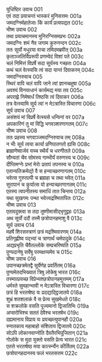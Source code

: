 युधिष्ठिर उवाच	001  
एवं तदा प्रयाचन्तं भास्करं मुनिसत्तमः	001a  
जमदग्निर्महातेजाः किं कार्यं प्रत्यपद्यत	001c  
भीष्म उवाच	002  
तथा प्रयाचमानस्य मुनिरग्निसमप्रभः	002a  
जमदग्निः शमं नैव जगाम कुरुनन्दन	002c  
ततः सूर्यो मधुरया वाचा तमिदमब्रवीत्	003a  
कृताञ्जलिर्विप्ररूपी प्रणम्येदं विशां पते	003c  
चलं निमित्तं विप्रर्षे सदा सूर्यस्य गच्छतः	004a  
कथं चलं वेत्स्यसि त्वं सदा यान्तं दिवाकरम्	004c  
जमदग्निरुवाच	005  
स्थिरं वापि चलं वापि जाने त्वां ज्ञानचक्षुषा	005a  
अवश्यं विनयाधानं कार्यमद्य मया तव	005c  
अपराह्णे निमेषार्धं तिष्ठसि त्वं दिवाकर	006a  
तत्र वेत्स्यामि सूर्य त्वां न मेऽत्रास्ति विचारणा	006c  
सूर्य उवाच	007  
असंशयं मां विप्रर्षे वेत्स्यसे धन्विनां वर	007a  
अपकारिणं तु मां विद्धि भगवञ्शरणागतम्	007c  
भीष्म उवाच	008  
ततः प्रहस्य भगवाञ्जमदग्निरुवाच तम्	008a  
न भीः सूर्य त्वया कार्या प्रणिपातगतो ह्यसि	008c  
ब्राह्मणेष्वार्जवं यच्च स्थैर्यं च धरणीतले	009a  
सौम्यतां चैव सोमस्य गाम्भीर्यं वरुणस्य च	009c  
दीप्तिमग्नेः प्रभां मेरोः प्रतापं तपनस्य च	010a  
एतान्यतिक्रमेद्यो वै स हन्याच्छरणागतम्	010c  
भवेत्स गुरुतल्पी च ब्रह्महा च तथा भवेत्	011a  
सुरापानं च कुर्यात्स यो हन्याच्छरणागतम्	011c  
एतस्य त्वपनीतस्य समाधिं तात चिन्तय	012a  
यथा सुखगमः पन्था भवेत्त्वद्रश्मितापितः	012c  
भीष्म उवाच	013  
एतावदुक्त्वा स तदा तूष्णीमासीद्भृगूद्वहः	013a  
अथ सूर्यो ददौ तस्मै छत्रोपानहमाशु वै	013c  
सूर्य उवाच	014  
महर्षे शिरसस्त्राणं छत्रं मद्रश्मिवारणम्	014a  
प्रतिगृह्णीष्व पद्भ्यां च त्राणार्थं चर्मपादुके	014c  
अद्यप्रभृति चैवैतल्लोके सम्प्रचरिष्यति	015a  
पुण्यदानेषु सर्वेषु परमक्षय्यमेव च	015c  
भीष्म उवाच	016  
उपानच्छत्रमेतद्वै सूर्येणेह प्रवर्तितम्	016a  
पुण्यमेतदभिख्यातं त्रिषु लोकेषु भारत	016c  
तस्मात्प्रयच्छ विप्रेभ्यश्छत्रोपानहमुत्तमम्	017a  
धर्मस्ते सुमहान्भावी न मेऽत्रास्ति विचारणा	017c  
छत्रं हि भरतश्रेष्ठ यः प्रदद्याद्द्विजातये	018a  
शुभ्रं शतशलाकं वै स प्रेत्य सुखमेधते	018c  
स शक्रलोके वसति पूज्यमानो द्विजातिभिः	019a  
अप्सरोभिश्च सततं देवैश्च भरतर्षभ	019c  
दह्यमानाय विप्राय यः प्रयच्छत्युपानहौ	020a  
स्नातकाय महाबाहो संशिताय द्विजातये	020c  
सोऽपि लोकानवाप्नोति दैवतैरभिपूजितान्	021a  
गोलोके स मुदा युक्तो वसति प्रेत्य भारत	021c  
एतत्ते भरतश्रेष्ठ मया कार्त्स्न्येन कीर्तितम्	022a  
छत्रोपानहदानस्य फलं भरतसत्तम	022c  
